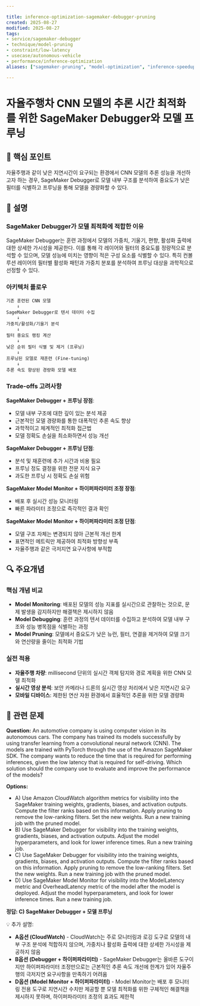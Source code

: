 ```yaml
---

title: inference-optimization-sagemaker-debugger-pruning
created: 2025-08-27
modified: 2025-08-27
tags:
- service/sagemaker-debugger
- technique/model-pruning
- constraint/low-latency
- usecase/autonomous-vehicle
- performance/inference-optimization
aliases: ["sagemaker-pruning", "model-optimization", "inference-speedup"]

---
```


# 자율주행차 CNN 모델의 추론 시간 최적화를 위한 SageMaker Debugger와 모델 프루닝

## 🎯 핵심 포인트

자율주행과 같이 낮은 지연시간이 요구되는 환경에서 CNN 모델의 추론 성능을 개선하고자 하는 경우, SageMaker Debugger로 모델 내부 구조를 분석하여 중요도가 낮은 필터를 식별하고 프루닝을 통해 모델을 경량화할 수 있다.

## 📝 설명

### SageMaker Debugger가 모델 최적화에 적합한 이유

SageMaker Debugger는 훈련 과정에서 모델의 가중치, 기울기, 편향, 활성화 출력에 대한 상세한 가시성을 제공한다. 이를 통해 각 레이어와 필터의 중요도를 정량적으로 분석할 수 있으며, 모델 성능에 미치는 영향이 적은 구성 요소를 식별할 수 있다. 특히 컨볼루션 레이어의 필터별 활성화 패턴과 가중치 분포를 분석하여 프루닝 대상을 과학적으로 선정할 수 있다.

### 아키텍처 플로우

```
기존 훈련된 CNN 모델
    ↓
SageMaker Debugger로 텐서 데이터 수집
    ↓
가중치/활성화/기울기 분석
    ↓
필터 중요도 랭킹 계산
    ↓
낮은 순위 필터 식별 및 제거 (프루닝)
    ↓
프루닝된 모델로 재훈련 (Fine-tuning)
    ↓
추론 속도 향상된 경량화 모델 배포
```

### Trade-offs 고려사항

**SageMaker Debugger + 프루닝 장점**:
- 모델 내부 구조에 대한 깊이 있는 분석 제공
- 근본적인 모델 경량화를 통한 대폭적인 추론 속도 향상
- 과학적이고 체계적인 최적화 접근법
- 모델 정확도 손실을 최소화하면서 성능 개선

**SageMaker Debugger + 프루닝 단점**:
- 분석 및 재훈련에 추가 시간과 비용 필요
- 프루닝 정도 결정을 위한 전문 지식 요구
- 과도한 프루닝 시 정확도 손실 위험

**SageMaker Model Monitor + 하이퍼파라미터 조정 장점**:
- 배포 후 실시간 성능 모니터링
- 빠른 파라미터 조정으로 즉각적인 결과 확인

**SageMaker Model Monitor + 하이퍼파라미터 조정 단점**:
- 모델 구조 자체는 변경되지 않아 근본적 개선 한계
- 표면적인 메트릭만 제공하여 최적화 방향성 부족
- 자율주행과 같은 극저지연 요구사항에 부적합

## 🔍 주요개념

### 핵심 개념 비교

- **Model Monitoring**: 배포된 모델의 성능 지표를 실시간으로 관찰하는 것으로, 문제 발생을 감지하지만 해결책은 제시하지 않음
- **Model Debugging**: 훈련 과정의 텐서 데이터를 수집하고 분석하여 모델 내부 구조와 성능 병목점을 식별하는 과정
- **Model Pruning**: 모델에서 중요도가 낮은 뉴런, 필터, 연결을 제거하여 모델 크기와 연산량을 줄이는 최적화 기법

### 실전 적용

- **자율주행 차량**: millisecond 단위의 실시간 객체 탐지와 경로 계획을 위한 CNN 모델 최적화
- **실시간 영상 분석**: 보안 카메라나 드론의 실시간 영상 처리에서 낮은 지연시간 요구
- **모바일 디바이스**: 제한된 연산 자원 환경에서 효율적인 추론을 위한 모델 경량화

## 📝 관련 문제

**Question:** An automotive company is using computer vision in its autonomous cars. The company has trained its models successfully by using transfer learning from a convolutional neural network (CNN). The models are trained with PyTorch through the use of the Amazon SageMaker SDK. The company wants to reduce the time that is required for performing inferences, given the low latency that is required for self-driving. Which solution should the company use to evaluate and improve the performance of the models?

**Options:**

- A) Use Amazon CloudWatch algorithm metrics for visibility into the SageMaker training weights, gradients, biases, and activation outputs. Compute the filter ranks based on this information. Apply pruning to remove the low-ranking filters. Set the new weights. Run a new training job with the pruned model.
- B) Use SageMaker Debugger for visibility into the training weights, gradients, biases, and activation outputs. Adjust the model hyperparameters, and look for lower inference times. Run a new training job.
- C) Use SageMaker Debugger for visibility into the training weights, gradients, biases, and activation outputs. Compute the filter ranks based on this information. Apply pruning to remove the low-ranking filters. Set the new weights. Run a new training job with the pruned model.
- D) Use SageMaker Model Monitor for visibility into the ModelLatency metric and OverheadLatency metric of the model after the model is deployed. Adjust the model hyperparameters, and look for lower inference times. Run a new training job.

**정답: C) SageMaker Debugger + 모델 프루닝**

💡 추가 설명:

- **A옵션 (CloudWatch)** - CloudWatch는 주로 모니터링과 로깅 도구로 모델의 내부 구조 분석에 적합하지 않으며, 가중치나 활성화 출력에 대한 상세한 가시성을 제공하지 않음
- **B옵션 (Debugger + 하이퍼파라미터)** - SageMaker Debugger는 올바른 도구이지만 하이퍼파라미터 조정만으로는 근본적인 추론 속도 개선에 한계가 있어 자율주행의 극저지연 요구사항을 만족하기 어려움
- **D옵션 (Model Monitor + 하이퍼파라미터)** - Model Monitor는 배포 후 모니터링 전용 도구로 지연시간 수치만 제공할 뿐 모델 최적화를 위한 구체적인 해결책을 제시하지 못하며, 하이퍼파라미터 조정의 효과도 제한적